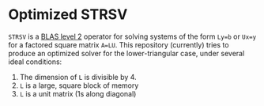 # Optimized STRSV

`STRSV` is a [BLAS level 2](http://www.netlib.org/lapack/explore-html/d6/d30/group__single__blas__level2_ga59aeaec580e854d68c43c47e951637fe.html)
operator for solving systems of the form `Ly=b` or `Ux=y` for a factored square matrix `A=LU`.
This repository (currently) tries to produce an optimized solver for the lower-triangular case,
under several ideal conditions:

1. The dimension of `L` is divisible by 4.
2. `L` is a large, square block of memory
3. `L` is a unit matrix (1s along diagonal)
